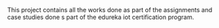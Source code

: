 This project contains all the works done as part of the assignments and 
case studies done s part of the edureka iot certification program. 

